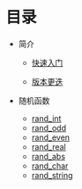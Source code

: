 # 目录

- 简介

  - [快速入门](./user/introduction/quick_start.md)
  
  - [版本更迭](./user/introduction/version.md)
- 随机函数
  - [rand_int](./user/rand/rand_int.md)
  - [rand_odd](./user/rand_odd.md)
  - [rand_even](./user/rand/rand_even.md)
  - [rand_real](./user/rand/rand_real.md)
  - [rand_abs](./user/rand/rand_abs.md)
  - [rand_char](./user/rand_char.md)
  - [rand_string](./user/rand/rand_string.md)
